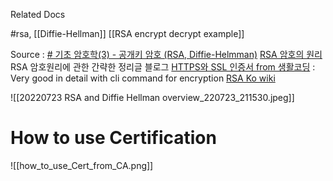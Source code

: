 Related Docs

#rsa, 
[[Diffie-Hellman]]
[[RSA encrypt decrypt example]]


Source : 
[# 기초 암호학(3) - 공개키 암호 (RSA, Diffie-Helmman)](https://developer-mac.tistory.com/76#:~:text=Diffie%2DHellman%EC%9D%80%20RSA%EC%B2%98%EB%9F%BC,DH%20%ED%94%84%EB%A1%9C%ED%86%A0%EC%BD%9C%EC%9D%B4%EB%9D%BC%EA%B3%A0%20%EB%B6%80%EB%A5%B8%EB%8B%A4)
[RSA 암호의 원리 ](https://m.blog.naver.com/PostView.naver?isHttpsRedirect=true&blogId=at3650&logNo=220098716837)  RSA 암호원리에 관한 간략한 정리글 블로그 
[HTTPS와 SSL 인증서 from 생활코딩](https://opentutorials.org/course/228/4894) : Very good in detail with cli command for encryption
[RSA Ko wiki ](https://ko.wikipedia.org/wiki/RSA_%EC%95%94%ED%98%B8)

![[20220723 RSA and Diffie Hellman overview_220723_211530.jpeg]]



# How to use Certification 
![[how_to_use_Cert_from_CA.png]]
